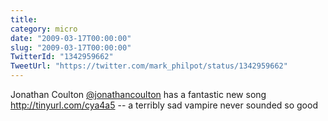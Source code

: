 ```yaml
---
title: 
category: micro
date: "2009-03-17T00:00:00"
slug: "2009-03-17T00:00:00"
TwitterId: "1342959662"
TweetUrl: "https://twitter.com/mark_philpot/status/1342959662"
---
```


Jonathan Coulton [@jonathancoulton](https://twitter.com/jonathancoulton) has a
fantastic new song http://tinyurl.com/cya4a5 -- a terribly sad vampire never
sounded so good
